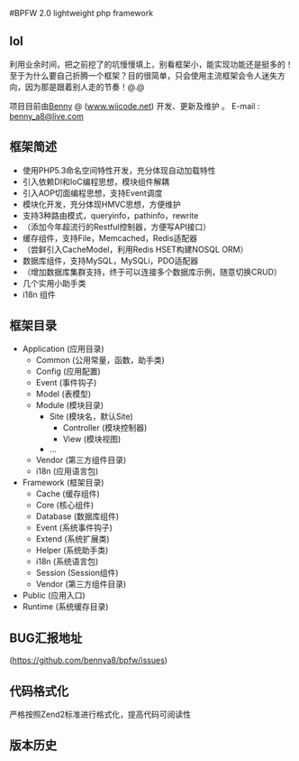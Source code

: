 #BPFW 2.0 lightweight php framework

## lol
利用业余时间，把之前挖了的坑慢慢填上，别看框架小，能实现功能还是挺多的！至于为什么要自己折腾一个框架？目的很简单，只会使用主流框架会令人迷失方向，因为那是跟着别人走的节奏！@.@ 

项目目前由[Benny](http://www.wiicode.net) @ (www.wiicode.net) 开发、更新及维护
。
E-mail : benny_a8@live.com 

## 框架简述
* 使用PHP5.3命名空间特性开发，充分体现自动加载特性
* 引入依赖DI和IoC编程思想，模块组件解耦
* 引入AOP切面编程思想，支持Event调度
* 模块化开发，充分体现HMVC思想，方便维护
* 支持3种路由模式，queryinfo，pathinfo，rewrite
* （添加今年超流行的Restful控制器，方便写API接口）
* 缓存组件，支持File，Memcached，Redis适配器
* （尝鲜引入CacheModel，利用Redis HSET构建NOSQL ORM）
* 数据库组件，支持MySQL，MySQLi，PDO适配器
* （增加数据库集群支持，终于可以连接多个数据库示例，随意切换CRUD）
* 几个实用小助手类
* i18n 组件

## 框架目录
  * Application (应用目录)
    * Common (公用常量，函数，助手类)
    * Config (应用配置)
    * Event (事件钩子)
    * Model (表模型)
    * Module (模块目录)
      * Site (模块名，默认Site)
        * Controller (模块控制器)
        * View (模块视图)
      * ...
    * Vendor (第三方组件目录)
    * i18n (应用语言包)
  * Framework (框架目录)
    * Cache (缓存组件)
    * Core (核心组件)
    * Database (数据库组件)
    * Event (系统事件钩子)
    * Extend (系统扩展类)
    * Helper (系统助手类)
    * i18n (系统语言包)
    * Session (Session组件)
    * Vendor (第三方组件目录)
  * Public (应用入口)
  * Runtime (系统缓存目录)


## BUG汇报地址
(https://github.com/bennya8/bpfw/issues)

## 代码格式化
严格按照Zend2标准进行格式化，提高代码可阅读性

## 版本历史
